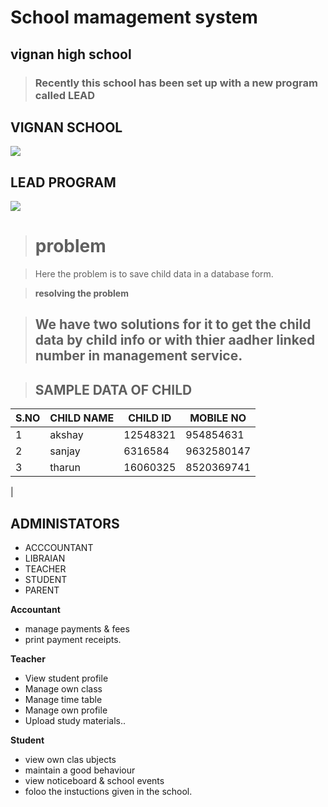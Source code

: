 # School mamagement system

## vignan high school
> ### Recently this school has been set up with a new program called LEAD


## VIGNAN SCHOOL





![](https://encrypted-tbn0.gstatic.com/images?q=tbn:ANd9GcSt2V0cxsAtY8A3Sp5ExpuQAQEscuufaA_XUA&usqp=CAU)

## LEAD PROGRAM



![](https://encrypted-tbn0.gstatic.com/images?q=tbn:ANd9GcQrqOteCgf6tsNXqMGxv5889bM3TLMDAwlnrQ&usqp=CAU)

> # problem 

> Here the problem is to save child data in a database form.

> **resolving the problem**

> ## We have two solutions for it to get the child data by child info or with thier aadher linked number in management service.


> ## SAMPLE DATA OF CHILD

|  S.NO  |  CHILD NAME |  CHILD ID |MOBILE NO|
|  ---   |    ---      |   ---   |  ---  |
|  1     |  akshay     | 12548321 | 954854631|
|  2     | sanjay      |6316584 |  9632580147|
|  3     | tharun     | 16060325 | 8520369741|
|


## ADMINISTATORS

- ACCCOUNTANT
- LIBRAIAN
- TEACHER
- STUDENT
- PARENT


**Accountant**
- manage payments & fees
- print payment receipts.

**Teacher**

- View student profile
- Manage own class
- Manage time table
- Manage own profile
- Upload study materials..

**Student**
- view own clas ubjects
- maintain a good behaviour
- view noticeboard & school events
- foloo the instuctions given in the school.



